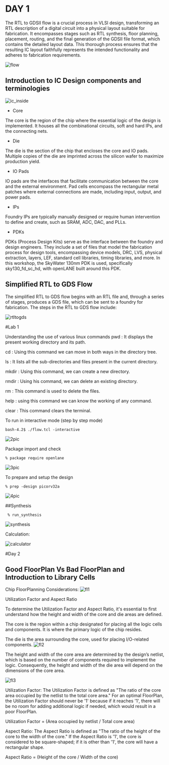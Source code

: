 # DAY 1

The RTL to GDSII flow is a crucial process in VLSI design, transforming an RTL description of a digital circuit into a physical layout suitable for fabrication. It encompasses stages such as RTL synthesis, floor planning, placement, routing, and the final generation of the GDSII file format, which contains the detailed layout data. This thorough process ensures that the resulting IC layout faithfully represents the intended functionality and adheres to fabrication requirements.

![flow](https://github.com/user-attachments/assets/334e3541-0fca-49d8-8a1d-16676b413a2c)

## Introduction to IC Design components and terminologies

![ic_inside](https://github.com/user-attachments/assets/a6042840-1fbf-4d74-a44a-29198573933f)

- Core

The core is the region of the chip where the essential logic of the design is implemented. It houses all the combinational circuits, soft and hard IPs, and the connecting nets.

- Die

The die is the section of the chip that encloses the core and IO pads. Multiple copies of the die are imprinted across the silicon wafer to maximize production yield.

- IO Pads

IO pads are the interfaces that facilitate communication between the core and the external environment. Pad cells encompass the rectangular metal patches where external connections are made, including input, output, and power pads.

- IPs

Foundry IPs are typically manually designed or require human intervention to define and create, such as SRAM, ADC, DAC, and PLLs.

- PDKs

PDKs (Process Design Kits) serve as the interface between the foundry and design engineers. They include a set of files that model the fabrication process for design tools, encompassing device models, DRC, LVS, physical extraction, layers, LEF, standard cell libraries, timing libraries, and more. In this workshop, the SkyWater 130nm PDK is used, specifically sky130_fd_sc_hd, with openLANE built around this PDK.

## Simplified RTL to GDS Flow


The simplified RTL to GDS flow begins with an RTL file and, through a series of stages, produces a GDS file, which can be sent to a foundry for fabrication. The steps in the RTL to GDS flow include:


![rtltogds](https://github.com/user-attachments/assets/d192d108-3dc6-4aee-b4f8-a159de31c829)


#Lab 1


Understanding the use of various linux commands
pwd : It displays the present working directory and its path.

cd : Using this command we can move in both ways in the directory tree.

ls : It lists all the sub-directories and files present in the current directory.

mkdir : Using this command, we can create a new directory.

rmdir : Using his command, we can delete an existing directory.

rm : This command is used to delete the files.

help : using this command we can know the working of any command.

clear : This command clears the terminal.

To run in interactive mode (step by step mode)

    bash-4.2$ ./flow.tcl -interactive

![2pic](https://github.com/user-attachments/assets/c9268fd5-824e-4c61-b6a4-3278eb466215)

Package import and check

    % package require openlane
![3pic](https://github.com/user-attachments/assets/3c579bdc-ae67-4ec2-b66d-d6081a2ccd4c)

To prepare and setup the design

    % prep -design picorv32a

![4pic](https://github.com/user-attachments/assets/b5bcd4c7-4068-4e24-86bc-9ac5dd2d38c2)


##Synthesis

     % run_synthesis

![synthesis](https://github.com/user-attachments/assets/76ca6f5e-20f1-40c1-b83e-b7675893e3be)

Calculation:

![calculator](https://github.com/user-attachments/assets/87f6709d-8124-4774-9fb6-1fb1ce267d9a)


#Day 2

## Good FloorPlan Vs Bad FloorPlan and Introduction to Library Cells

Chip FloorPlanning Considerations:
![fl1](https://github.com/user-attachments/assets/6a0a9969-5ec0-4592-badd-fe4a1149e1be)


Utilization Factor and Aspect Ratio

To determine the Utilization Factor and Aspect Ratio, it's essential to first understand how the height and width of the core and die areas are defined.

The core is the region within a chip designated for placing all the logic cells and components. It is where the primary logic of the chip resides.

The die is the area surrounding the core, used for placing I/O-related components.
![fl2](https://github.com/user-attachments/assets/056d1340-6a46-408d-bfe3-d1a16f209785)


The height and width of the core area are determined by the design’s netlist, which is based on the number of components required to implement the logic. Consequently, the height and width of the die area will depend on the dimensions of the core area.

![fl3](https://github.com/user-attachments/assets/4e2edfe0-f776-43ef-9b28-11d797b50a53)


Utilization Factor: The Utilization Factor is defined as "The ratio of the core area occupied by the netlist to the total core area." For an optimal FloorPlan, the Utilization Factor should never be '1' because if it reaches '1', there will be no room for adding additional logic if needed, which would result in a poor FloorPlan.

Utilization Factor = (Area occupied by netlist / Total core area)

Aspect Ratio: The Aspect Ratio is defined as "The ratio of the height of the core to the width of the core." If the Aspect Ratio is '1', the core is considered to be square-shaped; if it is other than '1', the core will have a rectangular shape.

Aspect Ratio = (Height of the core / Width of the core)









     
    


